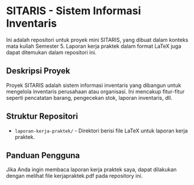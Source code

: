 # SITARIS - Sistem Informasi Inventaris

Ini adalah repositori untuk proyek mini SITARIS, yang dibuat dalam konteks mata kuliah Semester 5. Laporan kerja praktek dalam format LaTeX juga dapat ditemukan dalam repositori ini.

## Deskripsi Proyek

Proyek SITARIS adalah sistem informasi inventaris yang dibangun untuk mengelola inventaris perusahaan atau organisasi. Ini mencakup fitur-fitur seperti pencatatan barang, pengecekan stok, laporan inventaris, dll.

## Struktur Repositori

- `laporan-kerja-praktek/` - Direktori berisi file LaTeX untuk laporan kerja praktek.

## Panduan Pengguna

Jika Anda ingin membaca laporan kerja praktek saya, dapat dilakukan dengan melihat file kerjapraktek.pdf pada repository ini.


